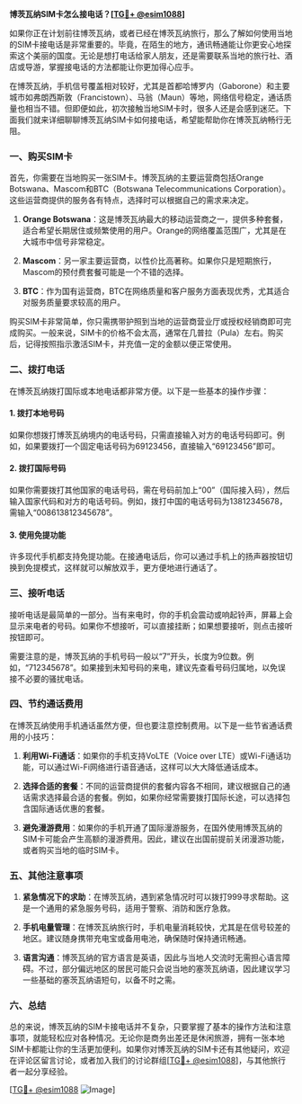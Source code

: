 **博茨瓦纳SIM卡怎么接电话？[[TG💪+ @esim1088](https://t.me/s/esim1088)]**

如果你正在计划前往博茨瓦纳，或者已经在博茨瓦纳旅行，那么了解如何使用当地的SIM卡接电话是非常重要的。毕竟，在陌生的地方，通讯畅通能让你更安心地探索这个美丽的国度。无论是想打电话给家人朋友，还是需要联系当地的旅行社、酒店或导游，掌握接电话的方法都能让你更加得心应手。

在博茨瓦纳，手机信号覆盖相对较好，尤其是首都哈博罗内（Gaborone）和主要城市如弗朗西斯敦（Francistown）、马翁（Maun）等地，网络信号稳定，通话质量也相当不错。但即便如此，初次接触当地SIM卡时，很多人还是会感到迷茫。下面我们就来详细聊聊博茨瓦纳SIM卡如何接电话，希望能帮助你在博茨瓦纳畅行无阻。

### 一、购买SIM卡

首先，你需要在当地购买一张SIM卡。博茨瓦纳的主要运营商包括Orange Botswana、Mascom和BTC（Botswana Telecommunications Corporation）。这些运营商提供的服务各有特点，选择时可以根据自己的需求来决定。

1. **Orange Botswana**：这是博茨瓦纳最大的移动运营商之一，提供多种套餐，适合希望长期居住或频繁使用的用户。Orange的网络覆盖范围广，尤其是在大城市中信号非常稳定。
   
2. **Mascom**：另一家主要运营商，以性价比高著称。如果你只是短期旅行，Mascom的预付费套餐可能是一个不错的选择。

3. **BTC**：作为国有运营商，BTC在网络质量和客户服务方面表现优秀，尤其适合对服务质量要求较高的用户。

购买SIM卡非常简单，你只需携带护照到当地的运营商营业厅或授权经销商即可完成购买。一般来说，SIM卡的价格不会太高，通常在几普拉（Pula）左右。购买后，记得按照指示激活SIM卡，并充值一定的金额以便正常使用。

### 二、拨打电话

在博茨瓦纳拨打国际或本地电话都非常方便。以下是一些基本的操作步骤：

#### 1. 拨打本地号码
如果你想拨打博茨瓦纳境内的电话号码，只需直接输入对方的电话号码即可。例如，如果要拨打一个固定电话号码为69123456，直接输入“69123456”即可。

#### 2. 拨打国际号码
如果你需要拨打其他国家的电话号码，需在号码前加上“00”（国际接入码），然后输入国家代码和对方的电话号码。例如，拨打中国的电话号码为13812345678，需输入“008613812345678”。

#### 3. 使用免提功能
许多现代手机都支持免提功能。在接通电话后，你可以通过手机上的扬声器按钮切换到免提模式，这样就可以解放双手，更方便地进行通话了。

### 三、接听电话

接听电话是最简单的一部分。当有来电时，你的手机会震动或响起铃声，屏幕上会显示来电者的号码。如果你不想接听，可以直接挂断；如果想要接听，则点击接听按钮即可。

需要注意的是，博茨瓦纳的手机号码一般以“7”开头，长度为9位数。例如，“712345678”。如果接到未知号码的来电，建议先查看号码归属地，以免误接不必要的骚扰电话。

### 四、节约通话费用

在博茨瓦纳使用手机通话虽然方便，但也要注意控制费用。以下是一些节省通话费用的小技巧：

1. **利用Wi-Fi通话**：如果你的手机支持VoLTE（Voice over LTE）或Wi-Fi通话功能，可以通过Wi-Fi网络进行语音通话，这样可以大大降低通话成本。
   
2. **选择合适的套餐**：不同的运营商提供的套餐内容各不相同，建议根据自己的通话需求选择最合适的套餐。例如，如果你经常需要拨打国际长途，可以选择包含国际通话优惠的套餐。

3. **避免漫游费用**：如果你的手机开通了国际漫游服务，在国外使用博茨瓦纳的SIM卡可能会产生高额的漫游费用。因此，建议在出国前提前关闭漫游功能，或者购买当地的临时SIM卡。

### 五、其他注意事项

1. **紧急情况下的求助**：在博茨瓦纳，遇到紧急情况时可以拨打999寻求帮助。这是一个通用的紧急服务号码，适用于警察、消防和医疗急救。

2. **手机电量管理**：在博茨瓦纳旅行时，手机电量消耗较快，尤其是在信号较差的地区。建议随身携带充电宝或备用电池，确保随时保持通讯畅通。

3. **语言沟通**：博茨瓦纳的官方语言是英语，因此与当地人交流时无需担心语言障碍。不过，部分偏远地区的居民可能只会说当地的塞茨瓦纳语，因此建议学习一些基础的塞茨瓦纳语短句，以备不时之需。

### 六、总结

总的来说，博茨瓦纳的SIM卡接电话并不复杂，只要掌握了基本的操作方法和注意事项，就能轻松应对各种情况。无论你是商务出差还是休闲旅游，拥有一张本地SIM卡都能让你的生活更加便利。如果你对博茨瓦纳的SIM卡还有其他疑问，欢迎在评论区留言讨论，或者加入我们的讨论群组[[TG💪+ @esim1088](https://t.me/s/esim1088)]，与其他旅行者一起分享经验。

[[TG💪+ @esim1088](https://t.me/s/esim1088) ![Image](https://i.postimg.cc/4NQfJmqS/Snipaste-2025-05-13-00-14-12.png)]